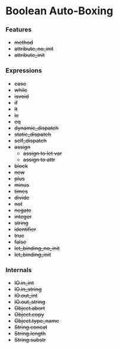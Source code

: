 # Boolean Auto-Boxing

### Features

- ~~method~~
- ~~attribute_no_init~~
- ~~attribute_init~~

### Expressions

- ~~case~~
- ~~while~~
- ~~isvoid~~
- ~~if~~
- ~~lt~~
- ~~le~~
- ~~eq~~
- ~~dynamic_dispatch~~
- ~~static_dispatch~~
- ~~self_dispatch~~
- ~~assign~~
	- ~~assign to let var~~
	- ~~assign to attr~~
- ~~block~~
- ~~new~~
- ~~plus~~
- ~~minus~~
- ~~times~~
- ~~divide~~
- ~~not~~
- ~~negate~~
- ~~integer~~
- ~~string~~
- ~~identifier~~
- ~~true~~
- ~~false~~
- ~~let_binding_no_init~~
- ~~let_binding_init~~

### Internals

- ~~IO.in_int~~
- ~~IO.in_string~~
- ~~IO.out_int~~
- ~~IO.out_string~~
- ~~Object.abort~~
- ~~Object.copy~~
- ~~Object.type_name~~
- ~~String.concat~~
- ~~String.length~~
- ~~String.substr~~